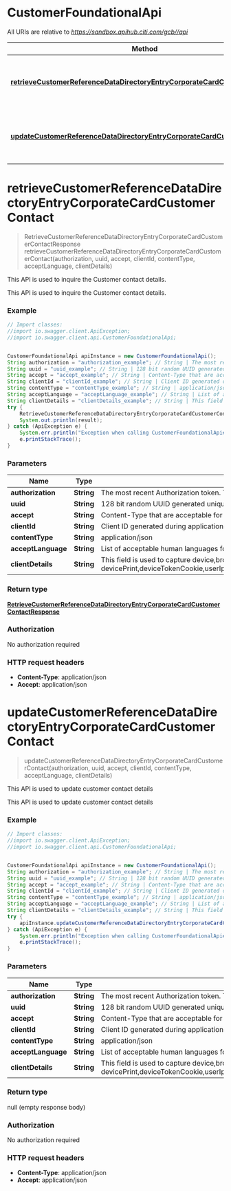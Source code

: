 # CustomerFoundationalApi

All URIs are relative to *https://sandbox.apihub.citi.com/gcb//api*

Method | HTTP request | Description
------------- | ------------- | -------------
[**retrieveCustomerReferenceDataDirectoryEntryCorporateCardCustomerContact**](CustomerFoundationalApi.md#retrieveCustomerReferenceDataDirectoryEntryCorporateCardCustomerContact) | **POST** /partner/v1/customerReferenceDataManagement/corporateCardCustomer/contacts/retrieve | This API is used to inquire the Customer contact details.
[**updateCustomerReferenceDataDirectoryEntryCorporateCardCustomerContact**](CustomerFoundationalApi.md#updateCustomerReferenceDataDirectoryEntryCorporateCardCustomerContact) | **PUT** /partner/v1/customerReferenceDataManagement/corporateCardCustomer/contacts | This API is used to update customer contact details

<a name="retrieveCustomerReferenceDataDirectoryEntryCorporateCardCustomerContact"></a>
# **retrieveCustomerReferenceDataDirectoryEntryCorporateCardCustomerContact**
> RetrieveCustomerReferenceDataDirectoryEntryCorporateCardCustomerContactResponse retrieveCustomerReferenceDataDirectoryEntryCorporateCardCustomerContact(authorization, uuid, accept, clientId, contentType, acceptLanguage, clientDetails)

This API is used to inquire the Customer contact details.

This API is used to inquire the Customer contact details.

### Example
```java
// Import classes:
//import io.swagger.client.ApiException;
//import io.swagger.client.api.CustomerFoundationalApi;


CustomerFoundationalApi apiInstance = new CustomerFoundationalApi();
String authorization = "authorization_example"; // String | The most recent Authorization token. This will have the format Bearer + {space} + {accessToken}. Example: Bearer KGNsaWVudF9pZDpjbGllbnRfc2VjcmV0KQ==.
String uuid = "uuid_example"; // String | 128 bit random UUID generated uniquely for every request.
String accept = "accept_example"; // String | Content-Type that are acceptable for the response.
String clientId = "clientId_example"; // String | Client ID generated during application registration.
String contentType = "contentType_example"; // String | application/json
String acceptLanguage = "acceptLanguage_example"; // String | List of acceptable human languages for response.
String clientDetails = "clientDetails_example"; // String | This field is used to capture device,browser and network information. Refer the developer portal for more information.These are the fields which will be passed as part of the header devicePrint,deviceTokenCookie,userIpAddress,userAgent,hardwareId,simId,deviceModel,deviceName,deviceOsName,deviceOsVersion,multitaskingSupportFlag,languageSupport,wifiMacAddress,cellTowerId,locationAreaCode,rsaApplicationKey,wapClientId,mobileCarrierCode,mobileCountryCode,osId,geoLongitude,geoLatitude,geoHorizontalAccuracy,geoAltitude,geoAltitudeAccuracy,geoSpeed,geoTimestamp,geoStatus,basicServiceSetId,signalStrength,wifiChannel,serviceSetId
try {
    RetrieveCustomerReferenceDataDirectoryEntryCorporateCardCustomerContactResponse result = apiInstance.retrieveCustomerReferenceDataDirectoryEntryCorporateCardCustomerContact(authorization, uuid, accept, clientId, contentType, acceptLanguage, clientDetails);
    System.out.println(result);
} catch (ApiException e) {
    System.err.println("Exception when calling CustomerFoundationalApi#retrieveCustomerReferenceDataDirectoryEntryCorporateCardCustomerContact");
    e.printStackTrace();
}
```

### Parameters

Name | Type | Description  | Notes
------------- | ------------- | ------------- | -------------
 **authorization** | **String**| The most recent Authorization token. This will have the format Bearer + {space} + {accessToken}. Example: Bearer KGNsaWVudF9pZDpjbGllbnRfc2VjcmV0KQ&#x3D;&#x3D;. |
 **uuid** | **String**| 128 bit random UUID generated uniquely for every request. |
 **accept** | **String**| Content-Type that are acceptable for the response. |
 **clientId** | **String**| Client ID generated during application registration. |
 **contentType** | **String**| application/json |
 **acceptLanguage** | **String**| List of acceptable human languages for response. | [optional]
 **clientDetails** | **String**| This field is used to capture device,browser and network information. Refer the developer portal for more information.These are the fields which will be passed as part of the header devicePrint,deviceTokenCookie,userIpAddress,userAgent,hardwareId,simId,deviceModel,deviceName,deviceOsName,deviceOsVersion,multitaskingSupportFlag,languageSupport,wifiMacAddress,cellTowerId,locationAreaCode,rsaApplicationKey,wapClientId,mobileCarrierCode,mobileCountryCode,osId,geoLongitude,geoLatitude,geoHorizontalAccuracy,geoAltitude,geoAltitudeAccuracy,geoSpeed,geoTimestamp,geoStatus,basicServiceSetId,signalStrength,wifiChannel,serviceSetId | [optional]

### Return type

[**RetrieveCustomerReferenceDataDirectoryEntryCorporateCardCustomerContactResponse**](RetrieveCustomerReferenceDataDirectoryEntryCorporateCardCustomerContactResponse.md)

### Authorization

No authorization required

### HTTP request headers

 - **Content-Type**: application/json
 - **Accept**: application/json

<a name="updateCustomerReferenceDataDirectoryEntryCorporateCardCustomerContact"></a>
# **updateCustomerReferenceDataDirectoryEntryCorporateCardCustomerContact**
> updateCustomerReferenceDataDirectoryEntryCorporateCardCustomerContact(authorization, uuid, accept, clientId, contentType, acceptLanguage, clientDetails)

This API is used to update customer contact details

This API is used to update customer contact details

### Example
```java
// Import classes:
//import io.swagger.client.ApiException;
//import io.swagger.client.api.CustomerFoundationalApi;


CustomerFoundationalApi apiInstance = new CustomerFoundationalApi();
String authorization = "authorization_example"; // String | The most recent Authorization token. This will have the format Bearer + {space} + {accessToken}. Example: Bearer KGNsaWVudF9pZDpjbGllbnRfc2VjcmV0KQ==.
String uuid = "uuid_example"; // String | 128 bit random UUID generated uniquely for every request.
String accept = "accept_example"; // String | Content-Type that are acceptable for the response.
String clientId = "clientId_example"; // String | Client ID generated during application registration.
String contentType = "contentType_example"; // String | application/json
String acceptLanguage = "acceptLanguage_example"; // String | List of acceptable human languages for response.
String clientDetails = "clientDetails_example"; // String | This field is used to capture device,browser and network information. Refer the developer portal for more information.These are the fields which will be passed as part of the header devicePrint,deviceTokenCookie,userIpAddress,userAgent,hardwareId,simId,deviceModel,deviceName,deviceOsName,deviceOsVersion,multitaskingSupportFlag,languageSupport,wifiMacAddress,cellTowerId,locationAreaCode,rsaApplicationKey,wapClientId,mobileCarrierCode,mobileCountryCode,osId,geoLongitude,geoLatitude,geoHorizontalAccuracy,geoAltitude,geoAltitudeAccuracy,geoSpeed,geoTimestamp,geoStatus,basicServiceSetId,signalStrength,wifiChannel,serviceSetId
try {
    apiInstance.updateCustomerReferenceDataDirectoryEntryCorporateCardCustomerContact(authorization, uuid, accept, clientId, contentType, acceptLanguage, clientDetails);
} catch (ApiException e) {
    System.err.println("Exception when calling CustomerFoundationalApi#updateCustomerReferenceDataDirectoryEntryCorporateCardCustomerContact");
    e.printStackTrace();
}
```

### Parameters

Name | Type | Description  | Notes
------------- | ------------- | ------------- | -------------
 **authorization** | **String**| The most recent Authorization token. This will have the format Bearer + {space} + {accessToken}. Example: Bearer KGNsaWVudF9pZDpjbGllbnRfc2VjcmV0KQ&#x3D;&#x3D;. |
 **uuid** | **String**| 128 bit random UUID generated uniquely for every request. |
 **accept** | **String**| Content-Type that are acceptable for the response. |
 **clientId** | **String**| Client ID generated during application registration. |
 **contentType** | **String**| application/json |
 **acceptLanguage** | **String**| List of acceptable human languages for response. | [optional]
 **clientDetails** | **String**| This field is used to capture device,browser and network information. Refer the developer portal for more information.These are the fields which will be passed as part of the header devicePrint,deviceTokenCookie,userIpAddress,userAgent,hardwareId,simId,deviceModel,deviceName,deviceOsName,deviceOsVersion,multitaskingSupportFlag,languageSupport,wifiMacAddress,cellTowerId,locationAreaCode,rsaApplicationKey,wapClientId,mobileCarrierCode,mobileCountryCode,osId,geoLongitude,geoLatitude,geoHorizontalAccuracy,geoAltitude,geoAltitudeAccuracy,geoSpeed,geoTimestamp,geoStatus,basicServiceSetId,signalStrength,wifiChannel,serviceSetId | [optional]

### Return type

null (empty response body)

### Authorization

No authorization required

### HTTP request headers

 - **Content-Type**: application/json
 - **Accept**: application/json

